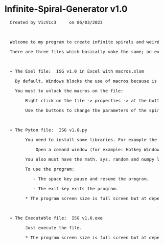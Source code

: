 # Infinite-Spiral-Generator v1.0
<pre>
  Created by VicVic3     on 06/03/2023   <br>
<br>
  Welcome to my program to create infinite spirals and weird geometries.<br>
  There are three files which basically make the same; an excel (.xlsm), an python file (.py) and an executable (.exe)<br>
<br>
  + The Exel file:  ISG v1.0 in Excel with macros.xlsm<br>
  	By default, Windows blocks the use of macros because is a unknown file.<br>
	You must to unlock the macros on the file:<br>
	    Right click on the file -> properties -> at the bottom of the general window click on the unlock box to tick it -> aplicate and accept.<br> 
        Use the buttons to change the parameters of the spirals and enjoy it.<br>
<br> 
  + The Pyton file:  ISG v1.0.py<br>
        You need to install some libraries. For example the pygame module.<br>
            Open a comand window (for example: Hotkey Windows+R and write cmd) and write the next code:  pip install pygame<br>
        You also must have the math, sys, random and numpy libraries but someone are preinstalled on python.<br>          
        To use the program:<br>
           - The space key pause and resume the program.<br>
           - The exit key exits the program.<br>
        * The program screen size is full screen but at depend on your screen the geometry may not draw on the center of the screen.<br>
<br>
  + The Executable file:  ISG v1.0.exe<br>
        Just execute the file.<br>
        * The program screen size is full screen but at depend on your screen the geometry may not draw on the center of the screen.<br>
